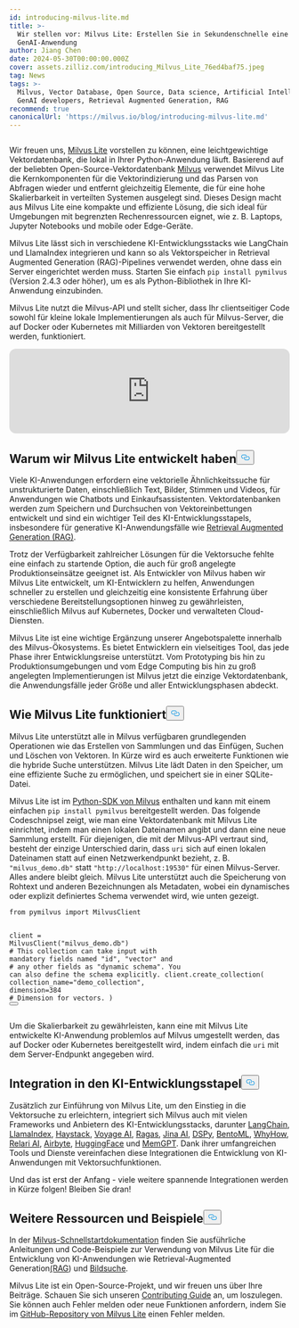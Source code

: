 ```yaml
---
id: introducing-milvus-lite.md
title: >-
  Wir stellen vor: Milvus Lite: Erstellen Sie in Sekundenschnelle eine
  GenAI-Anwendung
author: Jiang Chen
date: 2024-05-30T00:00:00.000Z
cover: assets.zilliz.com/introducing_Milvus_Lite_76ed4baf75.jpeg
tag: News
tags: >-
  Milvus, Vector Database, Open Source, Data science, Artificial Intelligence,
  GenAI developers, Retrieval Augmented Generation, RAG
recommend: true
canonicalUrl: 'https://milvus.io/blog/introducing-milvus-lite.md'
---
```

<p>
  <span class="img-wrapper">
    <img translate="no" src="https://assets.zilliz.com/2_72e444c8dc.JPG" alt="" class="doc-image" id="" />
    <span></span>
  </span>
</p>
<p>Wir freuen uns, <a href="https://milvus.io/docs/milvus_lite.md">Milvus Lite</a> vorstellen zu können, eine leichtgewichtige Vektordatenbank, die lokal in Ihrer Python-Anwendung läuft. Basierend auf der beliebten Open-Source-Vektordatenbank <a href="https://milvus.io/intro">Milvus</a> verwendet Milvus Lite die Kernkomponenten für die Vektorindizierung und das Parsen von Abfragen wieder und entfernt gleichzeitig Elemente, die für eine hohe Skalierbarkeit in verteilten Systemen ausgelegt sind. Dieses Design macht aus Milvus Lite eine kompakte und effiziente Lösung, die sich ideal für Umgebungen mit begrenzten Rechenressourcen eignet, wie z. B. Laptops, Jupyter Notebooks und mobile oder Edge-Geräte.</p>
<p>Milvus Lite lässt sich in verschiedene KI-Entwicklungsstacks wie LangChain und LlamaIndex integrieren und kann so als Vektorspeicher in Retrieval Augmented Generation (RAG)-Pipelines verwendet werden, ohne dass ein Server eingerichtet werden muss. Starten Sie einfach <code translate="no">pip install pymilvus</code> (Version 2.4.3 oder höher), um es als Python-Bibliothek in Ihre KI-Anwendung einzubinden.</p>
<p>Milvus Lite nutzt die Milvus-API und stellt sicher, dass Ihr clientseitiger Code sowohl für kleine lokale Implementierungen als auch für Milvus-Server, die auf Docker oder Kubernetes mit Milliarden von Vektoren bereitgestellt werden, funktioniert.</p>
<iframe style="border-radius:12px" src="https://open.spotify.com/embed/episode/5bMcZgPgPVxSuoi1M2vn1p?utm_source=generator" width="100%" height="152" frameBorder="0" allowfullscreen="" allow="autoplay; clipboard-write; encrypted-media; fullscreen; picture-in-picture" loading="lazy"></iframe>
<h2 id="Why-We-Built-Milvus-Lite" class="common-anchor-header">Warum wir Milvus Lite entwickelt haben<button data-href="#Why-We-Built-Milvus-Lite" class="anchor-icon" translate="no">
      <svg translate="no"
        aria-hidden="true"
        focusable="false"
        height="20"
        version="1.1"
        viewBox="0 0 16 16"
        width="16"
      >
        <path
          fill="#0092E4"
          fill-rule="evenodd"
          d="M4 9h1v1H4c-1.5 0-3-1.69-3-3.5S2.55 3 4 3h4c1.45 0 3 1.69 3 3.5 0 1.41-.91 2.72-2 3.25V8.59c.58-.45 1-1.27 1-2.09C10 5.22 8.98 4 8 4H4c-.98 0-2 1.22-2 2.5S3 9 4 9zm9-3h-1v1h1c1 0 2 1.22 2 2.5S13.98 12 13 12H9c-.98 0-2-1.22-2-2.5 0-.83.42-1.64 1-2.09V6.25c-1.09.53-2 1.84-2 3.25C6 11.31 7.55 13 9 13h4c1.45 0 3-1.69 3-3.5S14.5 6 13 6z"
        ></path>
      </svg>
    </button></h2><p>Viele KI-Anwendungen erfordern eine vektorielle Ähnlichkeitssuche für unstrukturierte Daten, einschließlich Text, Bilder, Stimmen und Videos, für Anwendungen wie Chatbots und Einkaufsassistenten. Vektordatenbanken werden zum Speichern und Durchsuchen von Vektoreinbettungen entwickelt und sind ein wichtiger Teil des KI-Entwicklungsstapels, insbesondere für generative KI-Anwendungsfälle wie <a href="https://zilliz.com/learn/Retrieval-Augmented-Generation">Retrieval Augmented Generation (RAG)</a>.</p>
<p>Trotz der Verfügbarkeit zahlreicher Lösungen für die Vektorsuche fehlte eine einfach zu startende Option, die auch für groß angelegte Produktionseinsätze geeignet ist. Als Entwickler von Milvus haben wir Milvus Lite entwickelt, um KI-Entwicklern zu helfen, Anwendungen schneller zu erstellen und gleichzeitig eine konsistente Erfahrung über verschiedene Bereitstellungsoptionen hinweg zu gewährleisten, einschließlich Milvus auf Kubernetes, Docker und verwalteten Cloud-Diensten.</p>
<p>Milvus Lite ist eine wichtige Ergänzung unserer Angebotspalette innerhalb des Milvus-Ökosystems. Es bietet Entwicklern ein vielseitiges Tool, das jede Phase ihrer Entwicklungsreise unterstützt. Vom Prototyping bis hin zu Produktionsumgebungen und vom Edge Computing bis hin zu groß angelegten Implementierungen ist Milvus jetzt die einzige Vektordatenbank, die Anwendungsfälle jeder Größe und aller Entwicklungsphasen abdeckt.</p>
<h2 id="How-Milvus-Lite-Works" class="common-anchor-header">Wie Milvus Lite funktioniert<button data-href="#How-Milvus-Lite-Works" class="anchor-icon" translate="no">
      <svg translate="no"
        aria-hidden="true"
        focusable="false"
        height="20"
        version="1.1"
        viewBox="0 0 16 16"
        width="16"
      >
        <path
          fill="#0092E4"
          fill-rule="evenodd"
          d="M4 9h1v1H4c-1.5 0-3-1.69-3-3.5S2.55 3 4 3h4c1.45 0 3 1.69 3 3.5 0 1.41-.91 2.72-2 3.25V8.59c.58-.45 1-1.27 1-2.09C10 5.22 8.98 4 8 4H4c-.98 0-2 1.22-2 2.5S3 9 4 9zm9-3h-1v1h1c1 0 2 1.22 2 2.5S13.98 12 13 12H9c-.98 0-2-1.22-2-2.5 0-.83.42-1.64 1-2.09V6.25c-1.09.53-2 1.84-2 3.25C6 11.31 7.55 13 9 13h4c1.45 0 3-1.69 3-3.5S14.5 6 13 6z"
        ></path>
      </svg>
    </button></h2><p>Milvus Lite unterstützt alle in Milvus verfügbaren grundlegenden Operationen wie das Erstellen von Sammlungen und das Einfügen, Suchen und Löschen von Vektoren. In Kürze wird es auch erweiterte Funktionen wie die hybride Suche unterstützen. Milvus Lite lädt Daten in den Speicher, um eine effiziente Suche zu ermöglichen, und speichert sie in einer SQLite-Datei.</p>
<p>Milvus Lite ist im <a href="https://github.com/milvus-io/pymilvus">Python-SDK von Milvus</a> enthalten und kann mit einem einfachen <code translate="no">pip install pymilvus</code> bereitgestellt werden. Das folgende Codeschnipsel zeigt, wie man eine Vektordatenbank mit Milvus Lite einrichtet, indem man einen lokalen Dateinamen angibt und dann eine neue Sammlung erstellt. Für diejenigen, die mit der Milvus-API vertraut sind, besteht der einzige Unterschied darin, dass <code translate="no">uri</code> sich auf einen lokalen Dateinamen statt auf einen Netzwerkendpunkt bezieht, z. B. <code translate="no">&quot;milvus_demo.db&quot;</code> statt <code translate="no">&quot;http://localhost:19530&quot;</code> für einen Milvus-Server. Alles andere bleibt gleich. Milvus Lite unterstützt auch die Speicherung von Rohtext und anderen Bezeichnungen als Metadaten, wobei ein dynamisches oder explizit definiertes Schema verwendet wird, wie unten gezeigt.</p>
<pre><code translate="no"><span class="hljs-keyword">from</span> pymilvus <span class="hljs-keyword">import</span> MilvusClient

client = MilvusClient(<span class="hljs-string">&quot;milvus_demo.db&quot;</span>)
<span class="hljs-comment"># This collection can take input with mandatory fields named &quot;id&quot;, &quot;vector&quot; and</span>
<span class="hljs-comment"># any other fields as &quot;dynamic schema&quot;. You can also define the schema explicitly.</span>
client.create_collection(
    collection_name=<span class="hljs-string">&quot;demo_collection&quot;</span>,
    dimension=<span class="hljs-number">384</span>  <span class="hljs-comment"># Dimension for vectors.</span>
)
<button class="copy-code-btn"></button></code></pre>
<p>Um die Skalierbarkeit zu gewährleisten, kann eine mit Milvus Lite entwickelte KI-Anwendung problemlos auf Milvus umgestellt werden, das auf Docker oder Kubernetes bereitgestellt wird, indem einfach die <code translate="no">uri</code> mit dem Server-Endpunkt angegeben wird.</p>
<h2 id="Integration-with-AI-Development-Stack" class="common-anchor-header">Integration in den KI-Entwicklungsstapel<button data-href="#Integration-with-AI-Development-Stack" class="anchor-icon" translate="no">
      <svg translate="no"
        aria-hidden="true"
        focusable="false"
        height="20"
        version="1.1"
        viewBox="0 0 16 16"
        width="16"
      >
        <path
          fill="#0092E4"
          fill-rule="evenodd"
          d="M4 9h1v1H4c-1.5 0-3-1.69-3-3.5S2.55 3 4 3h4c1.45 0 3 1.69 3 3.5 0 1.41-.91 2.72-2 3.25V8.59c.58-.45 1-1.27 1-2.09C10 5.22 8.98 4 8 4H4c-.98 0-2 1.22-2 2.5S3 9 4 9zm9-3h-1v1h1c1 0 2 1.22 2 2.5S13.98 12 13 12H9c-.98 0-2-1.22-2-2.5 0-.83.42-1.64 1-2.09V6.25c-1.09.53-2 1.84-2 3.25C6 11.31 7.55 13 9 13h4c1.45 0 3-1.69 3-3.5S14.5 6 13 6z"
        ></path>
      </svg>
    </button></h2><p>Zusätzlich zur Einführung von Milvus Lite, um den Einstieg in die Vektorsuche zu erleichtern, integriert sich Milvus auch mit vielen Frameworks und Anbietern des KI-Entwicklungsstacks, darunter <a href="https://python.langchain.com/v0.2/docs/integrations/vectorstores/milvus/">LangChain</a>, <a href="https://docs.llamaindex.ai/en/stable/examples/vector_stores/MilvusIndexDemo/">LlamaIndex</a>, <a href="https://haystack.deepset.ai/integrations/milvus-document-store">Haystack</a>, <a href="https://blog.voyageai.com/2024/05/30/semantic-search-with-milvus-lite-and-voyage-ai/">Voyage AI</a>, <a href="https://milvus.io/docs/integrate_with_ragas.md">Ragas</a>, <a href="https://jina.ai/news/implementing-a-chat-history-rag-with-jina-ai-and-milvus-lite/">Jina AI</a>, <a href="https://dspy-docs.vercel.app/docs/deep-dive/retrieval_models_clients/MilvusRM">DSPy</a>, <a href="https://www.bentoml.com/blog/building-a-rag-app-with-bentocloud-and-milvus-lite">BentoML</a>, <a href="https://chiajy.medium.com/70873c7576f1">WhyHow</a>, <a href="https://blog.relari.ai/case-study-using-synthetic-data-to-benchmark-rag-systems-be324904ace1">Relari AI</a>, <a href="https://docs.airbyte.com/integrations/destinations/milvus">Airbyte</a>, <a href="https://milvus.io/docs/integrate_with_hugging-face.md">HuggingFace</a> und <a href="https://memgpt.readme.io/docs/storage#milvus">MemGPT</a>. Dank ihrer umfangreichen Tools und Dienste vereinfachen diese Integrationen die Entwicklung von KI-Anwendungen mit Vektorsuchfunktionen.</p>
<p>Und das ist erst der Anfang - viele weitere spannende Integrationen werden in Kürze folgen! Bleiben Sie dran!</p>
<h2 id="More-Resources-and-Examples" class="common-anchor-header">Weitere Ressourcen und Beispiele<button data-href="#More-Resources-and-Examples" class="anchor-icon" translate="no">
      <svg translate="no"
        aria-hidden="true"
        focusable="false"
        height="20"
        version="1.1"
        viewBox="0 0 16 16"
        width="16"
      >
        <path
          fill="#0092E4"
          fill-rule="evenodd"
          d="M4 9h1v1H4c-1.5 0-3-1.69-3-3.5S2.55 3 4 3h4c1.45 0 3 1.69 3 3.5 0 1.41-.91 2.72-2 3.25V8.59c.58-.45 1-1.27 1-2.09C10 5.22 8.98 4 8 4H4c-.98 0-2 1.22-2 2.5S3 9 4 9zm9-3h-1v1h1c1 0 2 1.22 2 2.5S13.98 12 13 12H9c-.98 0-2-1.22-2-2.5 0-.83.42-1.64 1-2.09V6.25c-1.09.53-2 1.84-2 3.25C6 11.31 7.55 13 9 13h4c1.45 0 3-1.69 3-3.5S14.5 6 13 6z"
        ></path>
      </svg>
    </button></h2><p>In der <a href="https://milvus.io/docs/quickstart.md">Milvus-Schnellstartdokumentation</a> finden Sie ausführliche Anleitungen und Code-Beispiele zur Verwendung von Milvus Lite für die Entwicklung von KI-Anwendungen wie Retrieval-Augmented Generation<a href="https://github.com/milvus-io/bootcamp/blob/master/bootcamp/tutorials/quickstart/build_RAG_with_milvus.ipynb">(RAG</a>) und <a href="https://github.com/milvus-io/bootcamp/blob/master/bootcamp/tutorials/quickstart/image_search_with_milvus.ipynb">Bildsuche</a>.</p>
<p>Milvus Lite ist ein Open-Source-Projekt, und wir freuen uns über Ihre Beiträge. Schauen Sie sich unseren <a href="https://github.com/milvus-io/milvus-lite/blob/main/CONTRIBUTING.md">Contributing Guide</a> an, um loszulegen. Sie können auch Fehler melden oder neue Funktionen anfordern, indem Sie im <a href="https://github.com/milvus-io/milvus-lite">GitHub-Repository von Milvus Lite</a> einen Fehler melden.</p>
